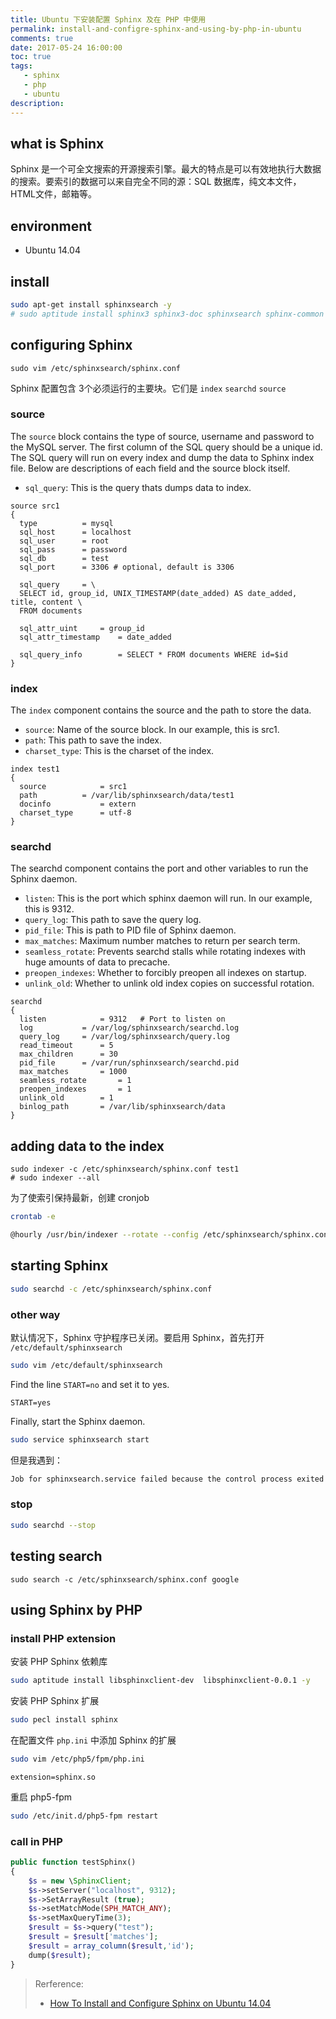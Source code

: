 ```yaml
---
title: Ubuntu 下安装配置 Sphinx 及在 PHP 中使用
permalink: install-and-configre-sphinx-and-using-by-php-in-ubuntu
comments: true
date: 2017-05-24 16:00:00
toc: true
tags:
   - sphinx
   - php
   - ubuntu
description:
---
```


## what is Sphinx
Sphinx 是一个可全文搜索的开源搜索引擎。最大的特点是可以有效地执行大数据的搜索。要索引的数据可以来自完全不同的源：SQL 数据库，纯文本文件，HTML文件，邮箱等。

## environment
- Ubuntu 14.04

## install
``` bash
sudo apt-get install sphinxsearch -y
# sudo aptitude install sphinx3 sphinx3-doc sphinxsearch sphinx-common -y
```

## configuring Sphinx
```
sudo vim /etc/sphinxsearch/sphinx.conf
```
Sphinx 配置包含 3个必须运行的主要块。它们是 `index` `searchd` `source`

<!-- more -->

### source
The `source` block contains the type of source, username and password to the MySQL server. The first column of the SQL query should be a unique id. The SQL query will run on every index and dump the data to Sphinx index file. Below are descriptions of each field and the source block itself.

- `sql_query`: This is the query thats dumps data to index.

```
source src1
{
  type          = mysql
  sql_host      = localhost
  sql_user      = root
  sql_pass      = password
  sql_db        = test
  sql_port      = 3306 # optional, default is 3306

  sql_query     = \
  SELECT id, group_id, UNIX_TIMESTAMP(date_added) AS date_added, title, content \
  FROM documents

  sql_attr_uint     = group_id
  sql_attr_timestamp    = date_added

  sql_query_info        = SELECT * FROM documents WHERE id=$id
}
```

### index
The `index` component contains the source and the path to store the data.

- `source`: Name of the source block. In our example, this is src1.
- `path`: This path to save the index.
- `charset_type`: This is the charset of the index.

```
index test1
{
  source            = src1
  path          = /var/lib/sphinxsearch/data/test1
  docinfo           = extern
  charset_type      = utf-8
}
```

### searchd
The searchd component contains the port and other variables to run the Sphinx daemon.

- `listen`: This is the port which sphinx daemon will run. In our example, this is 9312.
- `query_log`: This path to save the query log.
- `pid_file`: This is path to PID file of Sphinx daemon.
- `max_matches`: Maximum number matches to return per search term.
- `seamless_rotate`: Prevents searchd stalls while rotating indexes with huge amounts of data to precache.
- `preopen_indexes`: Whether to forcibly preopen all indexes on startup.
- `unlink_old`: Whether to unlink old index copies on successful rotation.

```
searchd
{
  listen            = 9312   # Port to listen on
  log           = /var/log/sphinxsearch/searchd.log
  query_log     = /var/log/sphinxsearch/query.log
  read_timeout      = 5
  max_children      = 30
  pid_file      = /var/run/sphinxsearch/searchd.pid
  max_matches       = 1000
  seamless_rotate       = 1
  preopen_indexes       = 1
  unlink_old        = 1
  binlog_path       = /var/lib/sphinxsearch/data
}
```

## adding data to the index
```
sudo indexer -c /etc/sphinxsearch/sphinx.conf test1
# sudo indexer --all
```

为了使索引保持最新，创建 cronjob

``` bash
crontab -e
```
``` bash
@hourly /usr/bin/indexer --rotate --config /etc/sphinxsearch/sphinx.conf --all
```

## starting Sphinx
``` bash
sudo searchd -c /etc/sphinxsearch/sphinx.conf
```

### other way
默认情况下，Sphinx 守护程序已关闭。要启用 Sphinx，首先打开 `/etc/default/sphinxsearch`
``` bash
sudo vim /etc/default/sphinxsearch
```
Find the line `START=no` and set it to yes.
```
START=yes
```
Finally, start the Sphinx daemon.
``` bash
sudo service sphinxsearch start
```
但是我遇到：
``` bash
Job for sphinxsearch.service failed because the control process exited with error code. See "systemctl status sphinxsearch.service" and "journalctl -xe" for details
```

### stop
``` bash
sudo searchd --stop
```

## testing search
```
sudo search -c /etc/sphinxsearch/sphinx.conf google
```


## using Sphinx by PHP

### install PHP extension
安装 PHP Sphinx 依赖库
``` bash
sudo aptitude install libsphinxclient-dev  libsphinxclient-0.0.1 -y
```
安装 PHP Sphinx 扩展
``` bash
sudo pecl install sphinx
```
在配置文件 `php.ini` 中添加 Sphinx 的扩展
``` bash
sudo vim /etc/php5/fpm/php.ini
```
```
extension=sphinx.so
```
重启 php5-fpm
``` bash
sudo /etc/init.d/php5-fpm restart
```
### call in PHP
``` php
public function testSphinx()
{
	$s = new \SphinxClient;
	$s->setServer("localhost", 9312);
	$s->SetArrayResult (true);
	$s->setMatchMode(SPH_MATCH_ANY);
	$s->setMaxQueryTime(3);
	$result = $s->query("test");
	$result = $result['matches'];
	$result = array_column($result,'id');
	dump($result);
}
```

> Rerference:
> - [How To Install and Configure Sphinx on Ubuntu 14.04](https://www.digitalocean.com/community/tutorials/how-to-install-and-configure-sphinx-on-ubuntu-14-04)
